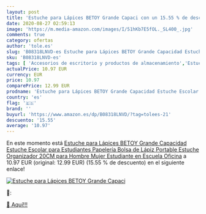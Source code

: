 ```yaml
---
layout: post
title: 'Estuche para Lápices BETOY Grande Capaci con un 15.55 % de descuento'
date: 2020-08-27 02:59:13
image: 'https://m.media-amazon.com/images/I/51hKb7E5fOL._SL400_.jpg'
comments: true
category: ofertas
author: 'tole.es'
slug: 'B08318LNVD-es Estuche para Lápices BETOY Grande Capacidad Estuche...'
sku: 'B08318LNVD-es'
tags: [ 'Accesorios de escritorio y productos de almacenamiento','Estuches escolares','Herramientas de mano para jardinería','Jardinería','Jardín','Material de oficina','Materiales, organizadores y dispensadores de escritorio','Oficina y papelería','Tijeras de podar para jardinería','escolar','lápices','lápiz', ]
actualPrice: 10.97 EUR
currency: EUR
price: 10.97
comparePrice: 12.99 EUR
prodname: 'Estuche para Lápices BETOY Grande Capacidad Estuche Escolar para Estudiantes Papelería Bolsa de Lápiz Portable Estuche Organizador 20CM para Hombre Mujer Estudiante en Escuela Oficina'
country: 'es'
flag: '🇪🇸'
brand: ''
buyurl: 'https://www.amazon.es/dp/B08318LNVD/?tag=tolees-21'
descuento: '15.55'
average: '10.97'
---
```


En este momento está [Estuche para Lápices BETOY Grande Capacidad Estuche Escolar para Estudiantes Papelería Bolsa de Lápiz Portable Estuche Organizador 20CM para Hombre Mujer Estudiante en Escuela Oficina](https://www.amazon.es/dp/B08318LNVD/?tag=tolees-21) a 10.97 EUR (original: 12.99 EUR) (15.55 %  de descuento) en el siguiente enlace!

[![Estuche para Lápices BETOY Grande Capaci](https://m.media-amazon.com/images/I/51hKb7E5fOL._SL400_.jpg)](https://www.amazon.es/dp/B08318LNVD/?tag=tolees-21)

🔎:


[🛒 Aquí!!!](https://www.amazon.es/dp/B08318LNVD/?tag=tolees-21)
